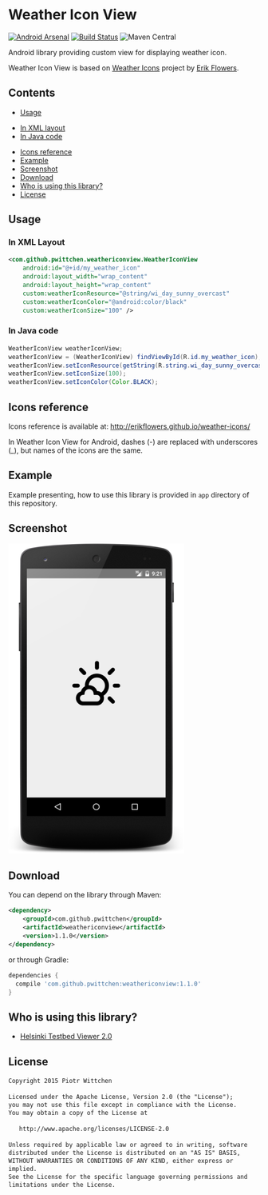 Weather Icon View
===============================

[![Android Arsenal](https://img.shields.io/badge/Android%20Arsenal-Weather%20Icon%20View-brightgreen.svg?style=flat)](https://android-arsenal.com/details/1/1393) [![Build Status](https://travis-ci.org/pwittchen/WeatherIconView.svg?branch=master)](https://travis-ci.org/pwittchen/WeatherIconView) ![Maven Central](https://img.shields.io/maven-central/v/com.github.pwittchen/weathericonview.svg?style=flat)

Android library providing custom view for displaying weather icon. 

Weather Icon View is based on [Weather Icons](https://github.com/erikflowers/weather-icons/) project by [Erik Flowers](https://github.com/erikflowers).

Contents
--------
* [Usage](#usage)
 - [In XML layout](#in-xml-layout)
 - [In Java code](#in-java-code)
* [Icons reference](#icons-reference)
* [Example](#example)
* [Screenshot](#screenshot)
* [Download](#download)
* [Who is using this library?](#who-is-using-this-library)
* [License](#license)

Usage
-----

### In XML Layout

```xml
<com.github.pwittchen.weathericonview.WeatherIconView
    android:id="@+id/my_weather_icon"
    android:layout_width="wrap_content"
    android:layout_height="wrap_content"
    custom:weatherIconResource="@string/wi_day_sunny_overcast"
    custom:weatherIconColor="@android:color/black"
    custom:weatherIconSize="100" />
```

### In Java code

```java
WeatherIconView weatherIconView;
weatherIconView = (WeatherIconView) findViewById(R.id.my_weather_icon);
weatherIconView.setIconResource(getString(R.string.wi_day_sunny_overcast));
weatherIconView.setIconSize(100);
weatherIconView.setIconColor(Color.BLACK);
```

Icons reference
---------------

Icons reference is available at: http://erikflowers.github.io/weather-icons/

In Weather Icon View for Android, dashes (-) are replaced with underscores (_), but names of the icons are the same.

Example
-------

Example presenting, how to use this library is provided in `app` directory of this repository.

Screenshot
----------

![Screenshot](screenshot.png "Screenshot")

Download
--------

You can depend on the library through Maven:

```xml
<dependency>
    <groupId>com.github.pwittchen</groupId>
    <artifactId>weathericonview</artifactId>
    <version>1.1.0</version>
</dependency>
```

or through Gradle:

```groovy
dependencies {
  compile 'com.github.pwittchen:weathericonview:1.1.0'
}
```

Who is using this library?
--------------------------

- [Helsinki Testbed Viewer 2.0](https://play.google.com/store/apps/details?id=fi.testbed2)

License
-------

    Copyright 2015 Piotr Wittchen

    Licensed under the Apache License, Version 2.0 (the "License");
    you may not use this file except in compliance with the License.
    You may obtain a copy of the License at

       http://www.apache.org/licenses/LICENSE-2.0

    Unless required by applicable law or agreed to in writing, software
    distributed under the License is distributed on an "AS IS" BASIS,
    WITHOUT WARRANTIES OR CONDITIONS OF ANY KIND, either express or implied.
    See the License for the specific language governing permissions and
    limitations under the License.
